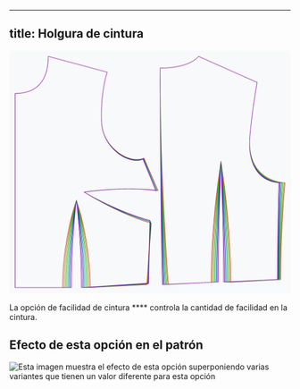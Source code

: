 ***

## title: Holgura de cintura

![El efecto de la opción de facilidad de cintura en el patrón](sample.png)

La opción de facilidad de cintura \*\*\*\* controla la cantidad de facilidad en la cintura.

## Efecto de esta opción en el patrón

![Esta imagen muestra el efecto de esta opción superponiendo varias variantes que tienen un valor diferente para esta opción](bella\_waistease\_sample.svg "Efecto de esta opción en el patrón")

